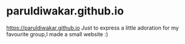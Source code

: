 # paruldiwakar.github.io
https://paruldiwakar.github.io
Just to express a little adoration for my favourite group,I made a small website :)

